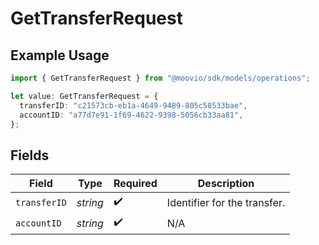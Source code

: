# GetTransferRequest

## Example Usage

```typescript
import { GetTransferRequest } from "@moovio/sdk/models/operations";

let value: GetTransferRequest = {
  transferID: "c21573cb-eb1a-4649-9489-805c58533bae",
  accountID: "a77d7e91-1f69-4622-9398-5056cb33aa81",
};
```

## Fields

| Field                        | Type                         | Required                     | Description                  |
| ---------------------------- | ---------------------------- | ---------------------------- | ---------------------------- |
| `transferID`                 | *string*                     | :heavy_check_mark:           | Identifier for the transfer. |
| `accountID`                  | *string*                     | :heavy_check_mark:           | N/A                          |